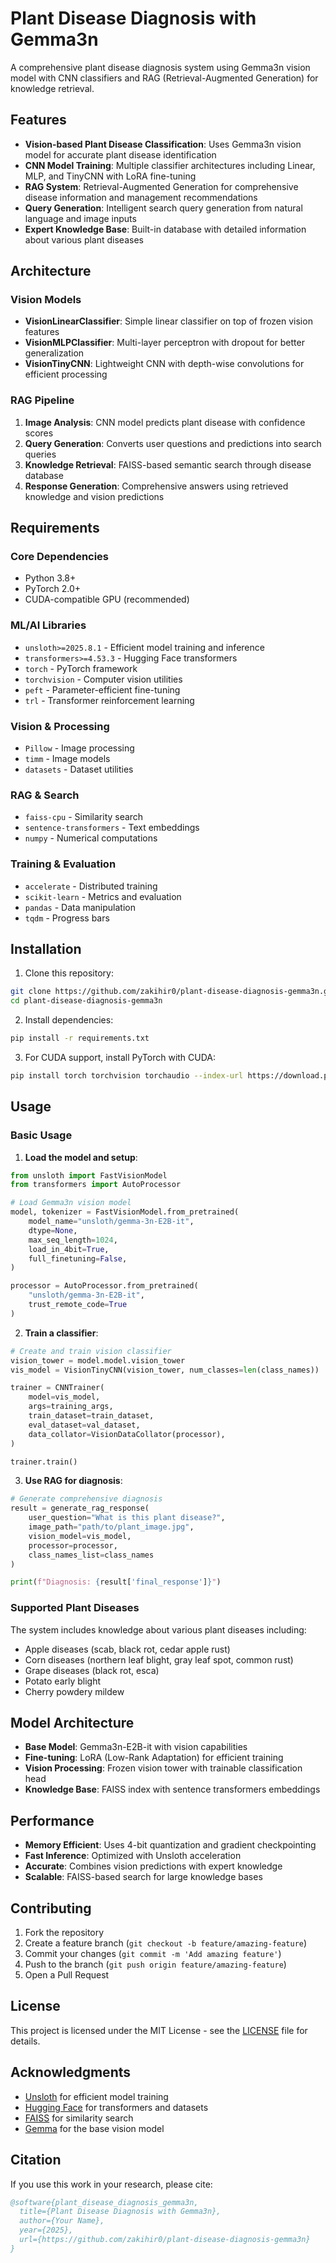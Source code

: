 # Plant Disease Diagnosis with Gemma3n

A comprehensive plant disease diagnosis system using Gemma3n vision model with CNN classifiers and RAG (Retrieval-Augmented Generation) for knowledge retrieval.

## Features

- **Vision-based Plant Disease Classification**: Uses Gemma3n vision model for accurate plant disease identification
- **CNN Model Training**: Multiple classifier architectures including Linear, MLP, and TinyCNN with LoRA fine-tuning
- **RAG System**: Retrieval-Augmented Generation for comprehensive disease information and management recommendations
- **Query Generation**: Intelligent search query generation from natural language and image inputs
- **Expert Knowledge Base**: Built-in database with detailed information about various plant diseases

## Architecture

### Vision Models
- **VisionLinearClassifier**: Simple linear classifier on top of frozen vision features
- **VisionMLPClassifier**: Multi-layer perceptron with dropout for better generalization
- **VisionTinyCNN**: Lightweight CNN with depth-wise convolutions for efficient processing

### RAG Pipeline
1. **Image Analysis**: CNN model predicts plant disease with confidence scores
2. **Query Generation**: Converts user questions and predictions into search queries
3. **Knowledge Retrieval**: FAISS-based semantic search through disease database
4. **Response Generation**: Comprehensive answers using retrieved knowledge and vision predictions

## Requirements

### Core Dependencies
- Python 3.8+
- PyTorch 2.0+
- CUDA-compatible GPU (recommended)

### ML/AI Libraries
- `unsloth>=2025.8.1` - Efficient model training and inference
- `transformers>=4.53.3` - Hugging Face transformers
- `torch` - PyTorch framework
- `torchvision` - Computer vision utilities
- `peft` - Parameter-efficient fine-tuning
- `trl` - Transformer reinforcement learning

### Vision & Processing
- `Pillow` - Image processing
- `timm` - Image models
- `datasets` - Dataset utilities

### RAG & Search
- `faiss-cpu` - Similarity search
- `sentence-transformers` - Text embeddings
- `numpy` - Numerical computations

### Training & Evaluation
- `accelerate` - Distributed training
- `scikit-learn` - Metrics and evaluation
- `pandas` - Data manipulation
- `tqdm` - Progress bars

## Installation

1. Clone this repository:
```bash
git clone https://github.com/zakihir0/plant-disease-diagnosis-gemma3n.git
cd plant-disease-diagnosis-gemma3n
```

2. Install dependencies:
```bash
pip install -r requirements.txt
```

3. For CUDA support, install PyTorch with CUDA:
```bash
pip install torch torchvision torchaudio --index-url https://download.pytorch.org/whl/cu124
```

## Usage

### Basic Usage

1. **Load the model and setup**:
```python
from unsloth import FastVisionModel
from transformers import AutoProcessor

# Load Gemma3n vision model
model, tokenizer = FastVisionModel.from_pretrained(
    model_name="unsloth/gemma-3n-E2B-it",
    dtype=None,
    max_seq_length=1024,
    load_in_4bit=True,
    full_finetuning=False,
)

processor = AutoProcessor.from_pretrained(
    "unsloth/gemma-3n-E2B-it",
    trust_remote_code=True
)
```

2. **Train a classifier**:
```python
# Create and train vision classifier
vision_tower = model.model.vision_tower
vis_model = VisionTinyCNN(vision_tower, num_classes=len(class_names))

trainer = CNNTrainer(
    model=vis_model,
    args=training_args,
    train_dataset=train_dataset,
    eval_dataset=val_dataset,
    data_collator=VisionDataCollator(processor),
)

trainer.train()
```

3. **Use RAG for diagnosis**:
```python
# Generate comprehensive diagnosis
result = generate_rag_response(
    user_question="What is this plant disease?",
    image_path="path/to/plant_image.jpg",
    vision_model=vis_model,
    processor=processor,
    class_names_list=class_names
)

print(f"Diagnosis: {result['final_response']}")
```

### Supported Plant Diseases

The system includes knowledge about various plant diseases including:
- Apple diseases (scab, black rot, cedar apple rust)
- Corn diseases (northern leaf blight, gray leaf spot, common rust)
- Grape diseases (black rot, esca)
- Potato early blight
- Cherry powdery mildew

## Model Architecture

- **Base Model**: Gemma3n-E2B-it with vision capabilities
- **Fine-tuning**: LoRA (Low-Rank Adaptation) for efficient training
- **Vision Processing**: Frozen vision tower with trainable classification head
- **Knowledge Base**: FAISS index with sentence transformers embeddings

## Performance

- **Memory Efficient**: Uses 4-bit quantization and gradient checkpointing
- **Fast Inference**: Optimized with Unsloth acceleration
- **Accurate**: Combines vision predictions with expert knowledge
- **Scalable**: FAISS-based search for large knowledge bases

## Contributing

1. Fork the repository
2. Create a feature branch (`git checkout -b feature/amazing-feature`)
3. Commit your changes (`git commit -m 'Add amazing feature'`)
4. Push to the branch (`git push origin feature/amazing-feature`)
5. Open a Pull Request

## License

This project is licensed under the MIT License - see the [LICENSE](LICENSE) file for details.

## Acknowledgments

- [Unsloth](https://github.com/unslothai/unsloth) for efficient model training
- [Hugging Face](https://huggingface.co/) for transformers and datasets
- [FAISS](https://github.com/facebookresearch/faiss) for similarity search
- [Gemma](https://ai.google.dev/gemma) for the base vision model

## Citation

If you use this work in your research, please cite:

```bibtex
@software{plant_disease_diagnosis_gemma3n,
  title={Plant Disease Diagnosis with Gemma3n},
  author={Your Name},
  year={2025},
  url={https://github.com/zakihir0/plant-disease-diagnosis-gemma3n}
}
```